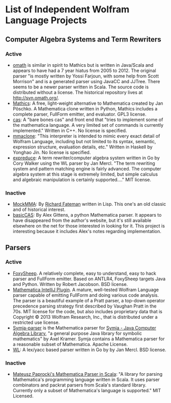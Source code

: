 # List of Independent Wolfram Language Projects

## Computer Algebra Systems and Term Rewriters

### Active

* [omath](https://github.com/omath/omath) is similar in spirit to Mathics but is written in Java/Scala and appears to have had a 7 year hiatus from 2005 to 2012. The original parser "is mostly written by Yossi Farjoun, with some help from Scott Morrison" and is a generated parser using JavaCC and JJTree. There seems to be a newer parser written in Scala. The source code is distributed without a license. The historical repository lives at http://svn.omath.org/.
* [Mathics](http://mathics.github.io/): A free, light-weight alternative to Mathematica created by Jan Pöschko. A Mathematica clone written in Python, Mathics includes a complete parser, FullForm emitter, and evaluator. GPL3 license.
* [cas](https://github.com/tthsqe12/cas): A "bare bones cas" and front end that "tries to implement some of the mathematica language. A very limited set of commands is currently implemented." Written in C++. No license is specified.
* [mmaclone](https://github.com/jyh1/mmaclone): "This interpreter is intended to mimic every exact detail of Wolfram Language, including but not limited to its syntax, semantic, expression structure, evaluation details, etc." Written in Haskell by Yonghao Jin. No license is specified.
* [expreduce](https://github.com/corywalker/expreduce): A term rewriter/computer algebra system written in Go by Cory Walker using the WL parser by Jan Mercl. "The term rewriting system and pattern matching engine is fairly advanced. The computer algebra system at this stage is extremely limited, but simple calculus and algebraic manipulation is certainly supported...." MIT license.


### Inactive

* [MockMMA](https://sourceforge.net/projects/mockmma/): By [Richard Fateman](https://people.eecs.berkeley.edu/~fateman/) written in Lisp. This one's an old classic and of historical interest.
* [basicCAS](https://pypi.python.org/pypi/basicCAS/1.0): By Alex Gittens, a python Mathematica parser. It appears to have disappeared from the author's website, but it's still available elsewhere on the net for those interested in looking for it. This project is interesting because it includes Alex's notes regarding implementation.

## Parsers

### Active

* [FoxySheep](https://github.com/rljacobson/FoxySheep). A relatively complete, easy to understand, easy to hack parser and FullForm emitter. Based on ANTLR4, FoxySheep targets Java and Python. Written by Robert Jacobson. BSD license.
* [Mathematica IntelliJ Plugin](http://wlplugin.halirutan.de/). A mature, well-tested Wolfram Language parser capable of emitting FullForm and doing various code analysis.  The parser is a beautiful example of a Pratt parser, a top-down operator precedence parsing strategy first described by Vaughan Pratt in the 70s. MIT license for the code, but also includes proprietary data that is Copyright © 2013 Wolfram Research, Inc., that is distributed under a restricted use license.
* [Symja-parser](https://github.com/axkr/symja-parser) is the Mathematica parser for [Symja - Java Computer Algebra Library](https://bitbucket.org/axelclk/symja_android_library/wiki/Home), "a general purpose Java library for symbolic mathematics" by Axel Kramer. Symja contains a Mathematica parser for a reasonable subset of Mathematica. Apache License.
* [WL](https://github.com/cznic/wl): A lex/yacc based parser written in Go by by Jan Mercl. BSD license.

### Inactive

* [Mateusz Paprocki's Mathematica Parser in Scala](https://github.com/mattpap/mathematica-parser): "A library for parsing Mathematica's programming language written in Scala. It uses parser combinators and packrat parsers from Scala's standard library. Currently only a subset of Mathematica's language is supported." MIT Licensed.
